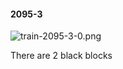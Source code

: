 #### 2095-3
![train-2095-3-0.png](https://github.com/lil-lab/nlvr/raw/master/nlvr/train/images/25/train-2095-3-0.png "train-2095-3-0.png")

There are 2 black blocks